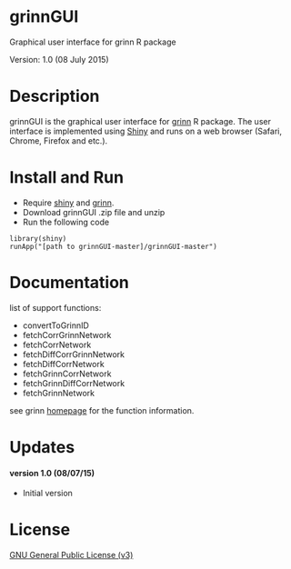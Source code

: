 # grinnGUI
Graphical user interface for grinn R package

Version: 1.0 (08 July 2015)

Description
=========
grinnGUI is the graphical user interface for [grinn](https://github.com/kwanjeeraw/grinn) R package.
The user interface is implemented using [Shiny](http://shiny.rstudio.com/) and runs on a web browser (Safari, Chrome, Firefox and etc.).

Install and Run
=========
* Require [shiny](http://shiny.rstudio.com/) and [grinn](https://github.com/kwanjeeraw/grinn). 
* Download grinnGUI .zip file and unzip 
* Run the following code

```
library(shiny)
runApp("[path to grinnGUI-master]/grinnGUI-master")
```

Documentation
=========
list of support functions:
* convertToGrinnID
* fetchCorrGrinnNetwork
* fetchCorrNetwork
* fetchDiffCorrGrinnNetwork
* fetchDiffCorrNetwork
* fetchGrinnCorrNetwork
* fetchGrinnDiffCorrNetwork
* fetchGrinnNetwork

see grinn [homepage](http://kwanjeeraw.github.io/grinn/) for the function information.

Updates
=========
#### version 1.0 (08/07/15)
* Initial version

License
=========
[GNU General Public License (v3)](https://github.com/kwanjeeraw/grinnGUI/blob/master/LICENSE)

